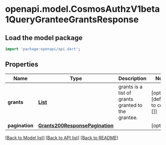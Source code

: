 # openapi.model.CosmosAuthzV1beta1QueryGranteeGrantsResponse

## Load the model package
```dart
import 'package:openapi/api.dart';
```

## Properties
Name | Type | Description | Notes
------------ | ------------- | ------------- | -------------
**grants** | [**List<GrantAuthorizationExtendsAGrantWithBothTheAddressesOfTheGranteeAndGranterItIsUsedInGenesisProtoAndQueryProto>**](GrantAuthorizationExtendsAGrantWithBothTheAddressesOfTheGranteeAndGranterItIsUsedInGenesisProtoAndQueryProto.md) | grants is a list of grants granted to the grantee. | [optional] [default to const []]
**pagination** | [**Grants200ResponsePagination**](Grants200ResponsePagination.md) |  | [optional] 

[[Back to Model list]](../README.md#documentation-for-models) [[Back to API list]](../README.md#documentation-for-api-endpoints) [[Back to README]](../README.md)


